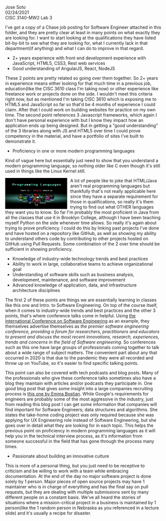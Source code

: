 Jose Soto										   	
02/24/2021												
CISC 3140-MW2
Lab 3

I've got a copy of a Chase job posting for Software Engineer attached in this folder, and they are pretty clear at least in many points on what exactly they are looking for.  I want to start looking at the qualifications they have listed bit-by-bit to see what they are looking for, what I currently lack in that department(if anything) and what I can do to improve in that regard.

* 2+ years experience with front end development experience with JavaScript, HTML5, CSS3, Rest web services  
* Good understanding of AngularJS, React, NodeJS

These 2 points are pretty related so going over them together.  So 2+ years in experience means either looking for that much time in a previous job, education(like the CISC 3610 class I'm taking now) or other experience like freelance work or projects done on the side.  I wouldn't meet this criteria right now, but as mentioned I'm taking CISC 3610 which is exposing me to HTML5 and JavaScript so far so that'd be 4 months of experience I could claim.  After that I could work on building websites for practice on my own time.  The second point references 3 Javascript frameworks, which again I don't have personal experience with but I know they impact how an application ends up being designed.  But in getting a "good understanding" of the 3 libraries along with JS and HTML5 over time I could prove competency in the material, and have a portfolio of sites I've built to demonstrate it.

* Proficiency in one or more modern programming languages 

Kind of vague here but essentially just need to show that you understand a modern programming language, so nothing older like C even though it's still used in things like the Linux Kernel still.

<img src="amongus1.png" alt="Programming Languages" width="200" height="100" style="float: left; margin-right: 10px;" />

A lot of people like to joke that HTML/Java aren't real programming languages but thankfully that's not really applicable here since they have a separate requirement for those in qualifications, so really it's them trying to find out what OTHER languages they want you to know. So far I'm probably the most proficient in Java from all the classes that use it in Brooklyn College, although I have been teaching myself Python on the side whenever time allows.  So really it's again about trying to prove proficiency.  I could do this by linking past projects I've done and have hosted on a repository like GitHub, as well as showing my ability to understand others code by contributing to other projects hosted on GitHub using Pull Requests.  Some combination of the 2 over time should be sufficient in showing proficiency.

* Knowledge of industry-wide technology trends and best practices  
* Ability to work in large, collaborative teams to achieve organizational goal
* Understanding of software skills such as business analysis, development, maintenance, and software improvement  
* Advanced knowledge of application, data, and infrastructure architecture disciplines  

The first 2 of these points are things we are essentially learning in classes like this one and Intro. to Software Engineering.  On top of the course itself, when it comes to industry-wide trends and best practices and the other 3 points, that's where conference talks come in helpful.  Using [the International Conference on Software Engineering](https://2020.icse-conferences.org/) as an example, they themselves advertise themselves as *the premier software engineering conference, providing a forum for researchers, practitioners and educators to present and discuss the most recent innovations, research, experiences, trends and concerns in the field of Software engineering*.  So conferences such as this one have large groups of professionals coming together to talk about a wide range of subject matters.  The convenient part about any that occurred in 2020 is that due to the pandemic they were all recorded and throw up on YouTube, so it's easier to find specific talking points.  

This point can also be covered with tech podcasts and blog posts.  Many of the professionals who give these conference talks sometimes also have a blog they maintain with articles and/or podcasts they participate in.  One good blog post that gives some insight into a large companies recruiting process is [this one by Emma Bostian](https://compiled.blog/blog/i-passed-the-google-technical-interviews-you-can-too).  While Google's requirements for engineers are probably some of the most aggressive in the industry, just from reading this blog post I can get some information that companies will find important for Software Engineers; data structures and algorithms.  She states the take-home coding project was only required because she was applying for UX Engineering role instead of Software Engineering, but she goes over in detail what they are looking for in each topic.  This helps the previous point on proficiency in modern programming languages as it will help you in the technical interview process, as it's information from someone successful in the field that has gone through the process many times.

* Passionate about building an innovative culture  

This is more of a personal thing, but you just need to be receptive to criticism and be willing to work with a team while embracing documentation.  At the end of the day no major software project is done solely by 1 person.  Major pieces of open source projects may have 1 maintainer who is in charge of everything and has the final say on pull requests, but they are dealing with multiple submissions sent by many different people on a constant basis.  We've all heard the stories of situations where a mission-critical project in a business is maintained by 1 person(like the 1 random person in Nebraska as you referenced in a lecture slide) and it's usually a recipe for disaster.  